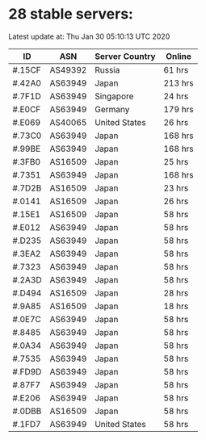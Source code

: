 # 28 stable servers:

Latest update at: Thu Jan 30 05:10:13 UTC 2020

| ID | ASN | Server Country | Online |
| -- | --- | -------------- | ------ |
| #.15CF | AS49392 | Russia | 61 hrs |
| #.42A0 | AS63949 | Japan | 213 hrs |
| #.7F1D | AS63949 | Singapore | 24 hrs |
| #.E0CF | AS63949 | Germany | 179 hrs |
| #.E069 | AS40065 | United States | 26 hrs |
| #.73C0 | AS63949 | Japan | 168 hrs |
| #.99BE | AS63949 | Japan | 168 hrs |
| #.3FB0 | AS16509 | Japan | 25 hrs |
| #.7351 | AS63949 | Japan | 168 hrs |
| #.7D2B | AS16509 | Japan | 23 hrs |
| #.0141 | AS16509 | Japan | 26 hrs |
| #.15E1 | AS16509 | Japan | 58 hrs |
| #.E012 | AS63949 | Japan | 58 hrs |
| #.D235 | AS63949 | Japan | 58 hrs |
| #.3EA2 | AS63949 | Japan | 58 hrs |
| #.7323 | AS63949 | Japan | 58 hrs |
| #.2A3D | AS63949 | Japan | 58 hrs |
| #.D494 | AS16509 | Japan | 28 hrs |
| #.9A85 | AS16509 | Japan | 18 hrs |
| #.0E7C | AS63949 | Japan | 58 hrs |
| #.8485 | AS63949 | Japan | 58 hrs |
| #.0A34 | AS63949 | Japan | 58 hrs |
| #.7535 | AS63949 | Japan | 58 hrs |
| #.FD9D | AS63949 | Japan | 58 hrs |
| #.87F7 | AS63949 | Japan | 58 hrs |
| #.E206 | AS63949 | Japan | 58 hrs |
| #.0DBB | AS16509 | Japan | 58 hrs |
| #.1FD7 | AS63949 | United States | 58 hrs |

